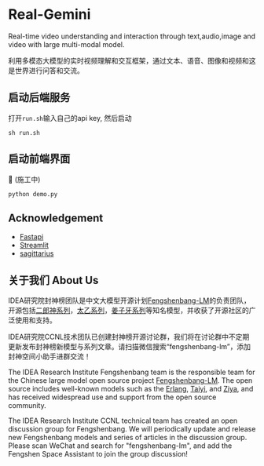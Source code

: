 # Real-Gemini

Real-time video understanding and interaction through text,audio,image and video with large multi-modal model.

利用多模态大模型的实时视频理解和交互框架，通过文本、语音、图像和视频和这是世界进行问答和交流。

## 启动后端服务
打开`run.sh`输入自己的api key, 然后启动
```shell
sh run.sh
```

## 启动前端界面
:construction: (施工中)
```
python demo.py
```

## Acknowledgement
- [Fastapi](https://github.com/tiangolo/fastapi)
- [Streamlit](https://github.com/streamlit/streamlit)
- [sagittarius](https://github.com/gregsadetsky/sagittarius)

## 关于我们 About Us

IDEA研究院封神榜团队是中文大模型开源计划[Fengshenbang-LM](https://github.com/IDEA-CCNL/Fengshenbang-LM)的负责团队，开源包括[二郎神系列](https://huggingface.co/IDEA-CCNL/Erlangshen-MegatronBert-1.3B)，[太乙系列](https://huggingface.co/IDEA-CCNL/Taiyi-Stable-Diffusion-1B-Chinese-v0.1)，[姜子牙系列](https://huggingface.co/IDEA-CCNL/Ziya2-13B-Chat)等知名模型，并收获了开源社区的广泛使用和支持。

IDEA研究院CCNL技术团队已创建封神榜开源讨论群，我们将在讨论群中不定期更新发布封神榜新模型与系列文章。请扫描微信搜索“fengshenbang-lm”，添加封神空间小助手进群交流！

The IDEA Research Institute Fengshenbang team is the responsible team for the Chinese large model open source project [Fengshenbang-LM](https://github.com/IDEA-CCNL/Fengshenbang-LM). The open source includes well-known models such as the [Erlang](https://huggingface.co/IDEA-CCNL/Erlangshen-MegatronBert-1.3B), [Taiyi](https://huggingface.co/IDEA-CCNL/Taiyi-Stable-Diffusion-1B-Chinese-v0.1), and [Ziya](https://huggingface.co/IDEA-CCNL/Ziya2-13B-Chat), and has received widespread use and support from the open source community.

The IDEA Research Institute CCNL technical team has created an open discussion group for Fengshenbang. We will periodically update and release new Fengshenbang models and series of articles in the discussion group. Please scan WeChat and search for "fengshenbang-lm", and add the Fengshen Space Assistant to join the group discussion!




